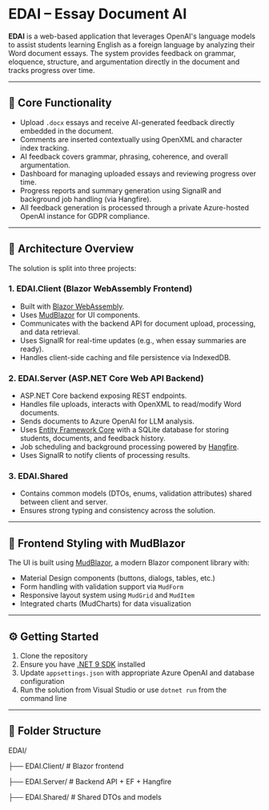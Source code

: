 # EDAI – Essay Document AI

**EDAI** is a web-based application that leverages OpenAI's language models to assist students learning English as a foreign language by analyzing their Word document essays. The system provides feedback on grammar, eloquence, structure, and argumentation directly in the document and tracks progress over time.

---

## 🚀 Core Functionality

- Upload `.docx` essays and receive AI-generated feedback directly embedded in the document.
- Comments are inserted contextually using OpenXML and character index tracking.
- AI feedback covers grammar, phrasing, coherence, and overall argumentation.
- Dashboard for managing uploaded essays and reviewing progress over time.
- Progress reports and summary generation using SignalR and background job handling (via Hangfire).
- All feedback generation is processed through a private Azure-hosted OpenAI instance for GDPR compliance.

---

## 🧱 Architecture Overview

The solution is split into three projects:

### 1. **EDAI.Client** (Blazor WebAssembly Frontend)
- Built with [Blazor WebAssembly](https://learn.microsoft.com/en-us/aspnet/core/blazor/?view=aspnetcore-8.0&tabs=visual-studio).
- Uses [MudBlazor](https://mudblazor.com/) for UI components.
- Communicates with the backend API for document upload, processing, and data retrieval.
- Uses SignalR for real-time updates (e.g., when essay summaries are ready).
- Handles client-side caching and file persistence via IndexedDB.

### 2. **EDAI.Server** (ASP.NET Core Web API Backend)
- ASP.NET Core backend exposing REST endpoints.
- Handles file uploads, interacts with OpenXML to read/modify Word documents.
- Sends documents to Azure OpenAI for LLM analysis.
- Uses [Entity Framework Core](https://learn.microsoft.com/en-us/ef/core/) with a SQLite database for storing students, documents, and feedback history.
- Job scheduling and background processing powered by [Hangfire](https://www.hangfire.io/).
- Uses SignalR to notify clients of processing results.

### 3. **EDAI.Shared**
- Contains common models (DTOs, enums, validation attributes) shared between client and server.
- Ensures strong typing and consistency across the solution.

---

## 🎨 Frontend Styling with MudBlazor

The UI is built using [MudBlazor](https://mudblazor.com/), a modern Blazor component library with:

- Material Design components (buttons, dialogs, tables, etc.)
- Form handling with validation support via `MudForm`
- Responsive layout system using `MudGrid` and `MudItem`
- Integrated charts (MudCharts) for data visualization

---

## ⚙️ Getting Started

1. Clone the repository
2. Ensure you have [.NET 9 SDK](https://dotnet.microsoft.com/download/dotnet/9.0) installed
3. Update `appsettings.json` with appropriate Azure OpenAI and database configuration
4. Run the solution from Visual Studio or use `dotnet run` from the command line

---

## 📂 Folder Structure

EDAI/

├── EDAI.Client/ # Blazor frontend

├── EDAI.Server/ # Backend API + EF + Hangfire

├── EDAI.Shared/ # Shared DTOs and models
